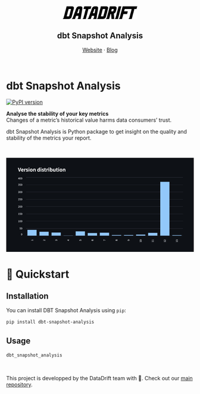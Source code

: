 </br>

<p align="center">
  <a href="https://www.data-drift.io">
    <picture>
      <source media="(prefers-color-scheme: dark)" srcset="https://github.com/data-drift/data-drift/blob/13a11b48ed7191b63f3c688eef67fbf843103323/datadrift-logo-light.png?raw=true" width="200px">
      <source media="(prefers-color-scheme: light)" srcset="https://github.com/data-drift/data-drift/blob/13a11b48ed7191b63f3c688eef67fbf843103323/datadrift-logo-dark.png?raw=true" width="200px">
      <img src="https://github.com/data-drift/data-drift/blob/13a11b48ed7191b63f3c688eef67fbf843103323/datadrift-logo-dark.png?raw=true" width="200px" alt="Datadrift logo" />
    </picture>
  </a>
</p>

<h2 align="center" >dbt Snapshot Analysis</h3>

<p align="center"><a href="https://data-drift.io">Website</a> · <a href="https://www.data-drift.io/blog">Blog</a></p>
</br>

# dbt Snapshot Analysis

[![PyPI version](https://badge.fury.io/py/dbt-snapshot-analysis.svg)](https://badge.fury.io/py/dbt-snapshot-analysis)

**Analyse the stability of your key metrics**
</br>
Changes of a metric’s historical value harms data consumers’ trust.

dbt Snapshot Analysis is Python package to get insight on the quality and stability of the metrics your report.

</br>
<p align="center">
  <a href="https://pypi.org/project/dbt-snapshot-analysis">
    <img src="https://github.com/data-drift/data-drift/blob/main/tools/dbt-snapshot-analysis/dbt-snapshot-analysis.gif?raw=true" alt="dbt snapshot analysis gif" />
  </a>
</p>

# 🚀 Quickstart

## Installation

You can install DBT Snapshot Analysis using `pip`:

```sh
pip install dbt-snapshot-analysis
```

## Usage

```sh
dbt_snapshot_analysis
```

</br>

This project is developped by the DataDrift team with 💚. Check out our [main repository](https://github.com/data-drift/data-drift).
